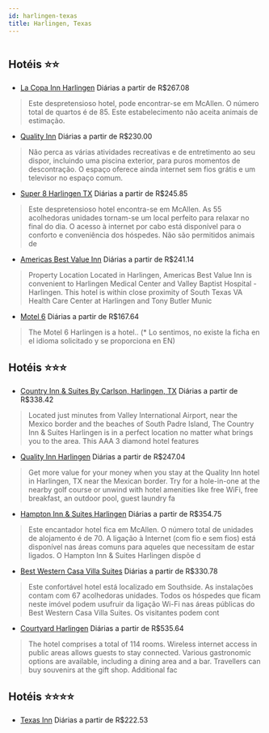 ```yaml
---
id: harlingen-texas
title: Harlingen, Texas
---
```


<center><img src="http://photos.hotelbeds.com/giata/39/398618/398618a_hb_a_022.jpg" alt="" /></center>


## Hotéis ⭐️⭐️

-    [La Copa Inn Harlingen](https://www.hurb.com/aud/https://www.hurb.com/hoteis/harlingen/la-copa-inn-harlingen-JNP-JP182938?cmp=18055) Diárias a partir de R$267.08
   > Este despretensioso hotel, pode encontrar-se em McAllen. O número total de quartos é de 85. Este estabelecimento não aceita animais de estimação. 
-    [Quality Inn](https://www.hurb.com/aud/https://www.hurb.com/hoteis/harlingen/quality-inn-JNP-JP009900?cmp=18055) Diárias a partir de R$230.00
   > Não perca as várias atividades recreativas e de entretimento ao seu dispor, incluindo uma piscina exterior, para puros momentos de descontração. O espaço oferece ainda internet sem fios grátis e um televisor no espaço comum.
-    [Super 8 Harlingen TX](https://www.hurb.com/aud/https://www.hurb.com/hoteis/harlingen/super-8-harlingen-tx-JNP-JP074260?cmp=18055) Diárias a partir de R$245.85
   > Este despretensioso hotel encontra-se em McAllen. As 55 acolhedoras unidades tornam-se um local perfeito para relaxar no final do dia. O acesso à internet por cabo está disponível para o conforto e conveniência dos hóspedes. Não são permitidos animais de 
-    [Americas Best Value Inn](https://www.hurb.com/aud/https://www.hurb.com/hoteis/harlingen/americas-best-value-inn-JNP-JP409630?cmp=18055) Diárias a partir de R$241.14
   > Property Location Located in Harlingen, Americas Best Value Inn is convenient to Harlingen Medical Center and Valley Baptist Hospital - Harlingen. This hotel is within close proximity of South Texas VA Health Care Center at Harlingen and Tony Butler Munic
-    [Motel 6](https://www.hurb.com/aud/https://www.hurb.com/hoteis/harlingen/motel-6-JNP-JP918644?cmp=18055) Diárias a partir de R$167.64
   > The Motel 6 Harlingen is a  hotel.. (* Lo sentimos, no existe la ficha en el idioma solicitado y se proporciona en EN) 

## Hotéis ⭐️⭐️⭐️

-    [Country Inn & Suites By Carlson, Harlingen, TX](https://www.hurb.com/aud/https://www.hurb.com/hoteis/harlingen/country-inn-suites-by-carlson-harlingen-tx-JNP-JP496850?cmp=18055) Diárias a partir de R$338.42
   > Located just minutes from Valley International Airport, near the Mexico border and the beaches of South Padre Island, The Country Inn &amp; Suites Harlingen is in a perfect location no matter what brings you to the area. This AAA 3 diamond hotel features 
-    [Quality Inn Harlingen](https://www.hurb.com/aud/https://www.hurb.com/hoteis/harlingen/quality-inn-harlingen-JNP-JP622299?cmp=18055) Diárias a partir de R$247.04
   > Get more value for your money when you stay at the Quality Inn hotel in Harlingen, TX near the Mexican border. Try for a hole-in-one at the nearby golf course or unwind with hotel amenities like free WiFi, free breakfast, an outdoor pool, guest laundry fa
-    [Hampton Inn & Suites Harlingen](https://www.hurb.com/aud/https://www.hurb.com/hoteis/harlingen/hampton-inn-suites-harlingen-JNP-JP036663?cmp=18055) Diárias a partir de R$354.75
   > Este encantador hotel fica em McAllen. O número total de unidades de alojamento é de 70. A ligação à Internet (com fio e sem fios) está disponível nas áreas comuns para aqueles que necessitam de estar ligados. O Hampton Inn &amp; Suites Harlingen dispõe d
-    [Best Western Casa Villa Suites](https://www.hurb.com/aud/https://www.hurb.com/hoteis/harlingen/best-western-casa-villa-suites-JNP-JP237514?cmp=18055) Diárias a partir de R$330.78
   > Este confortável hotel está localizado em Southside. As instalações contam com 67 acolhedoras unidades. Todos os hóspedes que ficam neste imóvel podem usufruir da ligação Wi-Fi nas áreas públicas do Best Western Casa Villa Suites. Os visitantes podem cont
-    [Courtyard Harlingen](https://www.hurb.com/aud/https://www.hurb.com/hoteis/harlingen/courtyard-harlingen-JNP-JP074258?cmp=18055) Diárias a partir de R$535.64
   > The hotel comprises a total of 114 rooms. Wireless internet access in public areas allows guests to stay connected. Various gastronomic options are available, including a dining area and a bar. Travellers can buy souvenirs at the gift shop. Additional fac

## Hotéis ⭐️⭐️⭐️⭐️

-    [Texas Inn](https://www.hurb.com/aud/https://www.hurb.com/hoteis/harlingen/texas-inn-JNP-JP373846?cmp=18055) Diárias a partir de R$222.53
   > 
